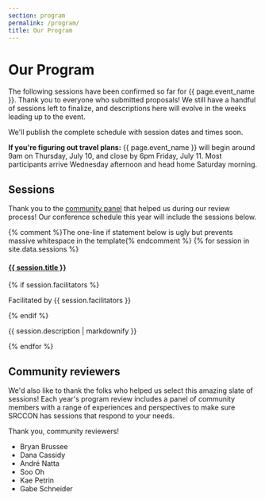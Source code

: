```yaml
---
section: program
permalink: /program/
title: Our Program
---
```


# Our Program

The following sessions have been confirmed so far for {{ page.event_name }}. Thank you to everyone who submitted proposals! We still have a handful of sessions left to finalize, and descriptions here will evolve in the weeks leading up to the event.

We'll publish the complete schedule with session dates and times soon.

**If you're figuring out travel plans:** {{ page.event_name }} will begin around 9am on Thursday, July 10, and close by 6pm Friday, July 11. Most participants arrive Wednesday afternoon and head home Saturday morning.

## Sessions 

Thank you to the [community panel](#community-review) that helped us during our review process! Our conference schedule this year will include the sessions below.

<div class="session-proposal-list">{% comment %}The one-line if statement below is ugly but prevents massive whitespace in the template{% endcomment %}
{% for session in site.data.sessions %}
    <div class="session-proposal" id="session-{{ session.id }}">
        <h4 class="session-title"><a href="#session-{{ session.id }}">{{ session.title }}</a></h4>
        {% if session.facilitators %}<p class="facilitator">Facilitated by {{ session.facilitators }}</p>{% endif %}
        <p class="session-description">{{ session.description | markdownify }}</p>
    </div>
{% endfor %}
</div>

<script src="https://cdnjs.cloudflare.com/ajax/libs/jquery/2.1.3/jquery.min.js"></script>
<script src="/media/js/listfilter.min.js"></script>
<script>
var filter = ListFilter({
    listContainer: '.session-proposal-list',
    filterItemClass: '.session-proposal'
});
</script>

<span id="community-review"></span>

## Community reviewers

We'd also like to thank the folks who helped us select this amazing slate of sessions! Each year's program review includes a panel of community members with a range of experiences and perspectives to make sure SRCCON has sessions that respond to your needs.

Thank you, community reviewers!

* Bryan Brussee
* Dana Cassidy 
* André Natta
* Soo Oh
* Kae Petrin
* Gabe Schneider